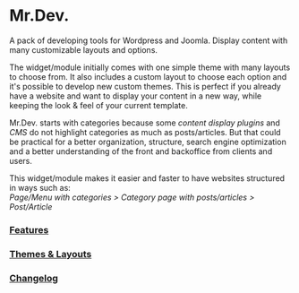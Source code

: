 # Mr.Dev.
A pack of developing tools for Wordpress and Joomla. Display content with many customizable layouts and options.

The widget/module initially comes with one simple theme with many layouts to choose from. It also includes a custom layout to choose each option and it's possible to develop new custom themes. This is perfect if you already have a website and want to display your content in a new way, while keeping the look & feel of your current template.

Mr.Dev. starts with categories because some *content display plugins* and *CMS* do not highlight categories as much as posts/articles. But that could be practical for a better organization, structure, search engine optimization and a better understanding of the front and backoffice from clients and users.

This widget/module makes it easier and faster to have websites structured in ways such as:\
*Page/Menu with categories > Category page with posts/articles > Post/Article*


### [Features](https://marcosrego.com/en/web-en/mrplugins-features/)


### [Themes & Layouts](https://marcosrego.com/en/web-en/mrwidgets-themes/)


### [Changelog](https://github.com/marcosrego-web/Mr.Dev./releases)
